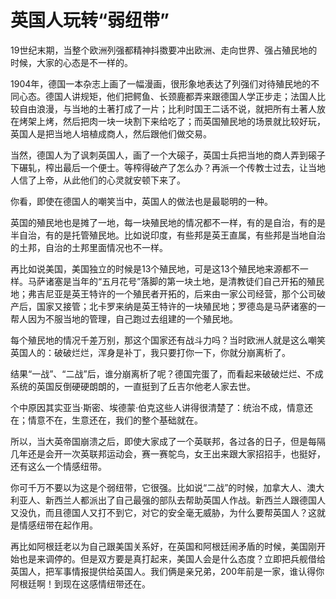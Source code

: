 # 英国人玩转“弱纽带”

19世纪末期，当整个欧洲列强都精神抖擞要冲出欧洲、走向世界、强占殖民地的时候，大家的心态是不一样的。 

1904年，德国一本杂志上画了一幅漫画，很形象地表达了列强们对待殖民地的不同心态。德国人讲规矩，他们把鳄鱼、长颈鹿都弄来跟德国人学正步走；法国人比较自由浪漫，与当地的土著打成了一片；比利时国王二话不说，就把所有土著人放在烤架上烤，然后把肉一块一块割下来给吃了；而英国殖民地的场景就比较好玩，英国人是把当地人培植成商人，然后跟他们做交易。 

当然，德国人为了讽刺英国人，画了一个大磙子，英国士兵把当地的商人弄到磙子下碾轧，榨出最后一个便士。等榨得破产了怎么办？再派一个传教士过去，让当地人信了上帝，从此他们的心灵就安顿下来了。 

你看，即使在德国人的嘲笑当中，英国人的做法也是最聪明的一种。 

英国的殖民地也是摊了一地，每一块殖民地的情况都不一样，有的是自治，有的是半自治，有的是托管殖民地。比如说印度，有些邦是英王直属，有些邦是当地自治的土邦，自治的土邦里面情况也不一样。 

再比如说美国，美国独立的时候是13个殖民地，可是这13个殖民地来源都不一样。马萨诸塞是当年的“五月花号”落脚的第一块土地，是清教徒们自己开拓的殖民地；弗吉尼亚是英王特许的一个殖民者开拓的，后来由一家公司经营，那个公司破产后，国家又接管；北卡罗来纳是英王特许的一块殖民地；罗德岛是马萨诸塞的一帮人因为不服当地的管理，自己跑过去组建的一个殖民地。 

每个殖民地的情况千差万别，那这个国家还有战斗力吗？当时欧洲人就是这么嘲笑英国人的：破破烂烂，浑身是补丁，我只要打你一下，你就分崩离析了。 

结果“一战”、“二战”后，谁分崩离析了呢？德国完蛋了，而看起来破破烂烂、不成系统的英国反倒硬硬朗朗的，一直挺到了丘吉尔他老人家去世。 

个中原因其实亚当·斯密、埃德蒙·伯克这些人讲得很清楚了：统治不成，情意还在；情意不在，生意还在，我们的整个基础就在。 

所以，当大英帝国崩溃之后，即使大家成了一个英联邦，各过各的日子，但是每隔几年还是会开一次英联邦运动会，赛一赛鸵鸟，女王出来跟大家招招手，也挺好，还有这么一个情感纽带。 

你可千万不要以为这是个弱纽带，它很强。比如说“二战”的时候，加拿大人、澳大利亚人、新西兰人都派出了自己最强的部队去帮助英国人作战。新西兰人跟德国人又没仇，而且德国人又打不到它，对它的安全毫无威胁，为什么要帮英国人？这就是情感纽带在起作用。 

再比如阿根廷老以为自己跟美国关系好，在英国和阿根廷闹矛盾的时候，美国刚开始也是来调停的。但是双方要是真打起来，美国人会是什么态度？立即把兵舰借给英国人，把军事情报提供给英国人。我们俩是亲兄弟，200年前是一家，谁认得你阿根廷啊！到现在这感情纽带还在。